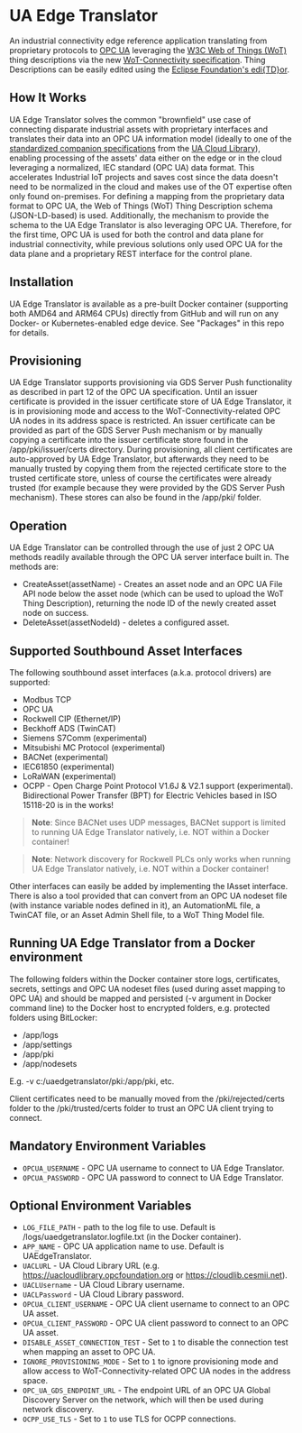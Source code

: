 # UA Edge Translator
An industrial connectivity edge reference application translating from proprietary protocols to [OPC UA](https://opcfoundation.org/) leveraging the [W3C Web of Things (WoT)](https://www.w3.org/WoT/) thing descriptions via the new [WoT-Connectivity specification](https://reference.opcfoundation.org/WoT/v100/docs/). Thing Descriptions can be easily edited using the [Eclipse Foundation's edi{TD}or](https://eclipse.github.io/editdor/).

## How It Works

UA Edge Translator solves the common "brownfield" use case of connecting disparate industrial assets with proprietary interfaces and translates their data into an OPC UA information model (ideally to one of the [standardized companion specifications](https://opcfoundation.org/developer-tools/documents/) from the [UA Cloud Library](https://uacloudlibrary.opcfoundation.org/)), enabling processing of the assets' data either on the edge or in the cloud leveraging a normalized, IEC standard (OPC UA) data format. This accelerates Industrial IoT projects and saves cost since the data doesn't need to be normalized in the cloud and makes use of the OT expertise often only found on-premises. For defining a mapping from the proprietary data format to OPC UA, the Web of Things (WoT) Thing Description schema (JSON-LD-based) is used. Additionally, the mechanism to provide the schema to the UA Edge Translator is also leveraging OPC UA. Therefore, for the first time, OPC UA is used for both the control and data plane for industrial connectivity, while previous solutions only used OPC UA for the data plane and a proprietary REST interface for the control plane.

## Installation

UA Edge Translator is available as a pre-built Docker container (supporting both AMD64 and ARM64 CPUs) directly from GitHub and will run on any Docker- or Kubernetes-enabled edge device. See "Packages" in this repo for details.

## Provisioning
UA Edge Translator supports provisioning via GDS Server Push functionality as described in part 12 of the OPC UA specification. Until an issuer certificate is provided in the issuer certificate store of UA Edge Translator, it is in provisioning mode and access to the WoT-Connectivity-related OPC UA nodes in its address space is restricted. An issuer certificate can be provided as part of the GDS Server Push mechanism or by manually copying a certificate into the issuer certificate store found in the /app/pki/issuer/certs directory. During provisioning, all client certificates are auto-approved by UA Edge Translator, but afterwards they need to be manually trusted by copying them from the rejected certificate store to the trusted certificate store, unless of course the certificates were already trusted (for example because they were provided by the GDS Server Push mechanism). These stores can also be found in the /app/pki/ folder.

## Operation

UA Edge Translator can be controlled through the use of just 2 OPC UA methods readily available through the OPC UA server interface built in. The methods are:

* CreateAsset(assetName) - Creates an asset node and an OPC UA File API node below the asset node (which can be used to upload the WoT Thing Description), returning the node ID of the newly created asset node on success.
* DeleteAsset(assetNodeId) - deletes a configured asset.

## Supported Southbound Asset Interfaces

The following southbound asset interfaces (a.k.a. protocol drivers) are supported:

* Modbus TCP
* OPC UA
* Rockwell CIP (Ethernet/IP)
* Beckhoff ADS (TwinCAT)
* Siemens S7Comm (experimental)
* Mitsubishi MC Protocol (experimental)
* BACNet (experimental)
* IEC61850 (experimental)
* LoRaWAN (experimental)
* OCPP - Open Charge Point Protocol V1.6J & V2.1 support (experimental). Bidirectional Power Transfer (BPT) for Electric Vehicles based in ISO 15118-20 is in the works!

> **Note**: Since BACNet uses UDP messages, BACNet support is limited to running UA Edge Translator natively, i.e. NOT within a Docker container!

> **Note**: Network discovery for Rockwell PLCs only works when running UA Edge Translator natively, i.e. NOT within a Docker container!

Other interfaces can easily be added by implementing the IAsset interface. There is also a tool provided that can convert from an OPC UA nodeset file (with instance variable nodes defined in it), an AutomationML file, a TwinCAT file, or an Asset Admin Shell file, to a WoT Thing Model file.

## Running UA Edge Translator from a Docker environment

The following folders within the Docker container store logs, certificates, secrets, settings and OPC UA nodeset files (used during asset mapping to OPC UA) and should be mapped and persisted (-v argument in Docker command line) to the Docker host to encrypted folders, e.g. protected folders using BitLocker:
* /app/logs
* /app/settings
* /app/pki
* /app/nodesets

E.g. -v c:/uaedgetranslator/pki:/app/pki, etc.

Client certificates need to be manually moved from the /pki/rejected/certs folder to the /pki/trusted/certs folder to trust an OPC UA client trying to connect.

## Mandatory Environment Variables

* `OPCUA_USERNAME` - OPC UA username to connect to UA Edge Translator.
* `OPCUA_PASSWORD` - OPC UA password to connect to UA Edge Translator.

## Optional Environment Variables

* `LOG_FILE_PATH` - path to the log file to use. Default is /logs/uaedgetranslator.logfile.txt (in the Docker container).
* `APP_NAME` - OPC UA application name to use. Default is UAEdgeTranslator.
* `UACLURL` - UA Cloud Library URL (e.g. https://uacloudlibrary.opcfoundation.org or https://cloudlib.cesmii.net).
* `UACLUsername` - UA Cloud Library username.
* `UACLPassword` - UA Cloud Library password.
* `OPCUA_CLIENT_USERNAME` - OPC UA client username to connect to an OPC UA asset.
* `OPCUA_CLIENT_PASSWORD` - OPC UA client password to connect to an OPC UA asset.
* `DISABLE_ASSET_CONNECTION_TEST` - Set to `1` to disable the connection test when mapping an asset to OPC UA.
* `IGNORE_PROVISIONING_MODE` - Set to `1` to ignore provisioning mode and allow access to WoT-Connectivity-related OPC UA nodes in the address space.
* `OPC_UA_GDS_ENDPOINT_URL` - The endpoint URL of an OPC UA Global Discovery Server on the network, which will then be used during network discovery.
* `OCPP_USE_TLS` - Set to `1` to use TLS for OCPP connections.
